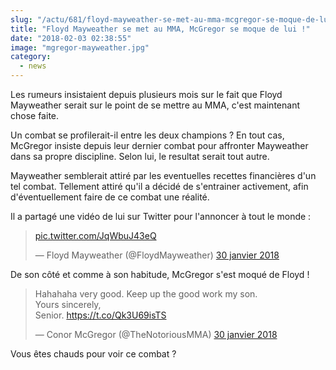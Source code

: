 ```yaml
--- 
slug: "/actu/681/floyd-mayweather-se-met-au-mma-mcgregor-se-moque-de-lui"
title: "Floyd Mayweather se met au MMA, McGregor se moque de lui !"
date: "2018-02-03 02:38:55"
image: "mgregor-mayweather.jpg"
category:
  - news
---
```

<p>Les rumeurs insistaient depuis plusieurs mois sur le fait que Floyd Mayweather serait sur le point de se mettre au MMA, c'est maintenant chose faite.</p>

<p>Un combat se profilerait-il entre les deux champions ? En tout cas, McGregor insiste depuis leur dernier combat pour affronter Mayweather dans sa propre discipline. Selon lui, le resultat serait tout autre.</p>

<p>Mayweather semblerait attiré par les eventuelles recettes financières d'un tel combat. Tellement attiré qu'il a décidé de s'entrainer activement, afin d'éventuellement faire de ce combat une réalité.</p>

<p>Il a partagé une vidéo de lui sur Twitter pour l'annoncer à tout le monde :</p>
<blockquote class="twitter-tweet" data-lang="fr"><p lang="und" dir="ltr"><a href="https://t.co/JqWbuJ43eQ">pic.twitter.com/JqWbuJ43eQ</a></p>— Floyd Mayweather (@FloydMayweather) <a href="https://twitter.com/FloydMayweather/status/958409791327559680?ref_src=twsrc%5Etfw">30 janvier 2018</a></blockquote>
<script async src="https://platform.twitter.com/widgets.js" charset="utf-8"></script>

<p>De son côté et comme à son habitude, McGregor s'est moqué de Floyd !</p>
<blockquote class="twitter-tweet" data-lang="fr"><p lang="en" dir="ltr">Hahahaha very good. Keep up the good work my son. <br>Yours sincerely, <br>Senior. <a href="https://t.co/Qk3U69isTS">https://t.co/Qk3U69isTS</a></p>— Conor McGregor (@TheNotoriousMMA) <a href="https://twitter.com/TheNotoriousMMA/status/958421122604851200?ref_src=twsrc%5Etfw">30 janvier 2018</a></blockquote>
<script async src="https://platform.twitter.com/widgets.js" charset="utf-8"></script>

<p>Vous êtes chauds pour voir ce combat ?</p>